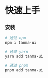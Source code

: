 # 快速上手

### 安装

```bash
# 通过 npm
npm i tanma-ui

# 通过 yarn
yarn add tanma-ui

# 通过 pnpm
pnpm add tanma-ui
```
